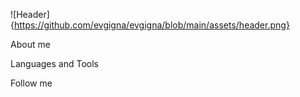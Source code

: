 ![Header]{https://github.com/evgigna/evgigna/blob/main/assets/header.png}

About me

Languages and Tools

Follow me